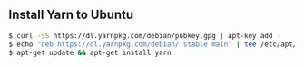 ## Install Yarn to Ubuntu

```bash
$ curl -sS https://dl.yarnpkg.com/debian/pubkey.gpg | apt-key add -
$ echo "deb https://dl.yarnpkg.com/debian/ stable main" | tee /etc/apt/sources.list.d/yarn.list
$ apt-get update && apt-get install yarn
```
